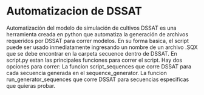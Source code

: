 # Automatizacion de DSSAT

Automatización del modelo de simulación de cultivos DSSAT es una herramienta creada en python que automatiza la generación de archivos requeridos por DSSAT para correr modelos.
En su forma basica, el script puede ser usado inmediatamente ingresando un nombre de un archivo .SQX que se debe encontrar en la carpeta secuence dentro de DSSAT.
En script.py estan las principales funciones para correr el script. Hay dos opciones para correr: La funcion script_sequences que corre DSSAT para cada secuencia generada en el sequence_generator. La funcion run_generator_sequences que corre DSSAT para secuencias especificas que quieras probar. 
